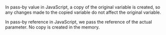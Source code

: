 In pass-by value in JavaScript, a copy of the original variable is created,
so any changes made to the copied variable do not affect the original variable.

In pass-by reference in JavaScript, we pass the reference of the actual parameter.
No copy is created in the memory.